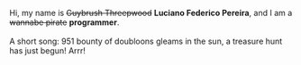 Hi, my name is ~~Guybrush Threepwood~~ **Luciano Federico Pereira**, and I am a ~~wannabe pirate~~ **programmer**.<br><br>A short song: 951 bounty of doubloons gleams in the sun, a treasure hunt has just begun! Arrr!
